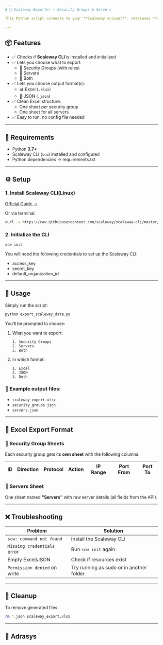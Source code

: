 ```yaml
---
# 🔐 Scaleway Exporter — Security Groups & Servers

This Python script connects to your **Scaleway account**, retrieves **security groups** and/or **instance servers**, and exports the data in **Excel and/or JSON format** — depending on your choice.

---
```


## 📦 Features

- ✅ Checks if **Scaleway CLI** is installed and initialized
- ✅ Lets you choose what to export:
  - 🔹 Security Groups (with rules)
  - 🔹 Servers
  - 🔹 Both
- ✅ Lets you choose output format(s):
  - 📊 Excel (`.xlsx`)
  - 🧾 JSON (`.json`)
- ✅ Clean Excel structure:
  - One sheet per security group
  - One sheet for all servers
- ✅ Easy to run, no config file needed

---

## 🧰 Requirements

- Python **3.7+**
- Scaleway CLI (`scw`) installed and configured
- Python dependencies -> requirements.txt

---

## ⚙️ Setup

### 1. Install Scaleway CLI(Linux)

[Official Guide →](https://cli.scaleway.com/)

Or via terminal:

```bash
curl -s https://raw.githubusercontent.com/scaleway/scaleway-cli/master/scripts/get.sh | sh
```

### 2. Initialize the CLI

```bash
scw init
```

You will need the following credentials to set up the Scaleway CLI:

- access_key
- secret_key
- default_organization_id


---

## 🚀 Usage

Simply run the script:

```bash
python export_scaleway_data.py
```

You’ll be prompted to choose:

1. What you want to export:

   ```
   1. Security Groups
   2. Servers
   3. Both
   ```

2. In which format:

   ```
   1. Excel
   2. JSON
   3. Both
   ```

### 📂 Example output files:

* `scaleway_export.xlsx`
* `security_groups.json`
* `servers.json`

---

## 📁 Excel Export Format

### 🔹 Security Group Sheets

Each security group gets its **own sheet** with the following columns:

| ID | Direction | Protocol | Action | IP Range | Port From | Port To |
| -- | --------- | -------- | ------ | -------- | --------- | ------- |

### 🔹 Servers Sheet

One sheet named **"Servers"** with raw server details (all fields from the API).

---

## ❌ Troubleshooting

| Problem                      | Solution                                 |
| ---------------------------- | ---------------------------------------- |
| `scw: command not found`     | Install the Scaleway CLI                 |
| `Missing credentials` error  | Run `scw init` again                     |
| Empty Excel/JSON             | Check if resources exist                 |
| `Permission denied` on write | Try running as sudo or in another folder |

---

## 🧹 Cleanup

To remove generated files:

```bash
rm *.json scaleway_export.xlsx
```

---

## 🪪 Adrasys
